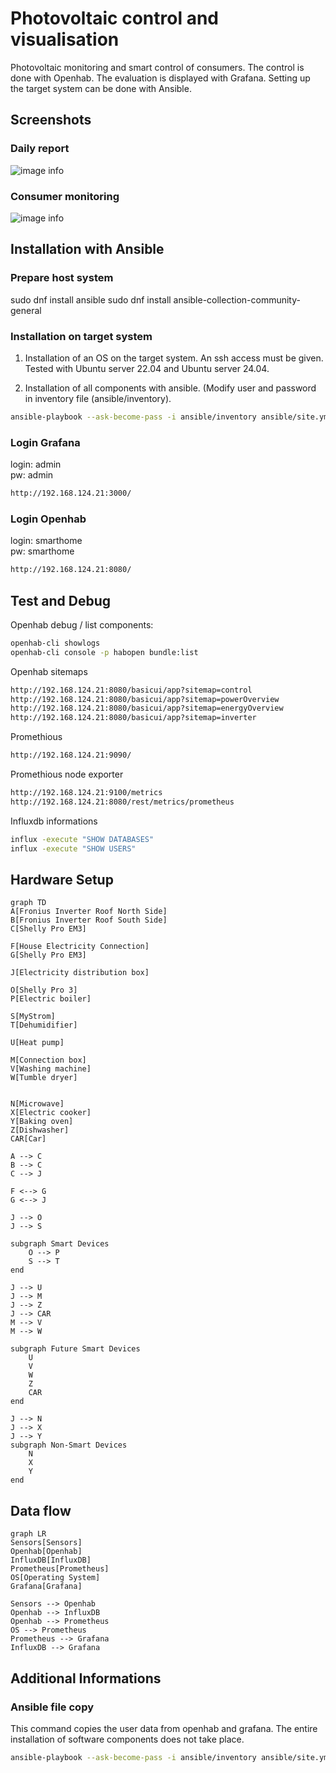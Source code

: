 # Photovoltaic control and visualisation
Photovoltaic monitoring and smart control of consumers. The control is done with Openhab. The evaluation is displayed with Grafana. Setting up the target system can be done with Ansible.

## Screenshots

### Daily report
![image info](./Screenshot_day_overview.png)

### Consumer monitoring
![image info](./Screenshot_consumer.png)

## Installation with Ansible

### Prepare host system
sudo dnf install ansible
sudo dnf install ansible-collection-community-general

### Installation on target system

1) Installation of an OS on the target system. An ssh access must be given. Tested with Ubuntu server 22.04 and Ubuntu server 24.04.

2) Installation of all components with ansible. (Modify user and password in inventory file (ansible/inventory).

```sh
ansible-playbook --ask-become-pass -i ansible/inventory ansible/site.yml --tags "all,never" --limit staging
```

### Login Grafana
login: admin  
pw: admin  
```sh
http://192.168.124.21:3000/
```

### Login Openhab
login: smarthome  
pw: smarthome  
```sh
http://192.168.124.21:8080/
```

## Test and Debug

Openhab debug / list components:
```sh
openhab-cli showlogs
openhab-cli console -p habopen bundle:list
```

Openhab sitemaps
```sh
http://192.168.124.21:8080/basicui/app?sitemap=control
http://192.168.124.21:8080/basicui/app?sitemap=powerOverview
http://192.168.124.21:8080/basicui/app?sitemap=energyOverview
http://192.168.124.21:8080/basicui/app?sitemap=inverter
```

Promethious
```sh
http://192.168.124.21:9090/
```

Promethious node exporter
```sh
http://192.168.124.21:9100/metrics
http://192.168.124.21:8080/rest/metrics/prometheus
```

Influxdb informations
```sh
influx -execute "SHOW DATABASES"
influx -execute "SHOW USERS"
```

## Hardware Setup

```mermaid
graph TD
A[Fronius Inverter Roof North Side]
B[Fronius Inverter Roof South Side]
C[Shelly Pro EM3]

F[House Electricity Connection]
G[Shelly Pro EM3]

J[Electricity distribution box]

O[Shelly Pro 3]
P[Electric boiler]

S[MyStrom]
T[Dehumidifier]

U[Heat pump]

M[Connection box]
V[Washing machine]
W[Tumble dryer]


N[Microwave]
X[Electric cooker]
Y[Baking oven]
Z[Dishwasher]
CAR[Car]

A --> C
B --> C
C --> J

F <--> G
G <--> J

J --> O
J --> S

subgraph Smart Devices
    O --> P
    S --> T
end

J --> U
J --> M
J --> Z
J --> CAR
M --> V
M --> W

subgraph Future Smart Devices
    U
    V
    W
    Z
    CAR
end

J --> N
J --> X
J --> Y
subgraph Non-Smart Devices
    N
    X
    Y
end
```

## Data flow

```mermaid
graph LR
Sensors[Sensors]
Openhab[Openhab]
InfluxDB[InfluxDB]
Prometheus[Prometheus]
OS[Operating System]
Grafana[Grafana]

Sensors --> Openhab
Openhab --> InfluxDB
Openhab --> Prometheus
OS --> Prometheus
Prometheus --> Grafana
InfluxDB --> Grafana
```

## Additional Informations

### Ansible file copy
This command copies the user data from openhab and grafana. The entire installation of software components does not take place.
```sh
ansible-playbook --ask-become-pass -i ansible/inventory ansible/site.yml --limit staging
```
